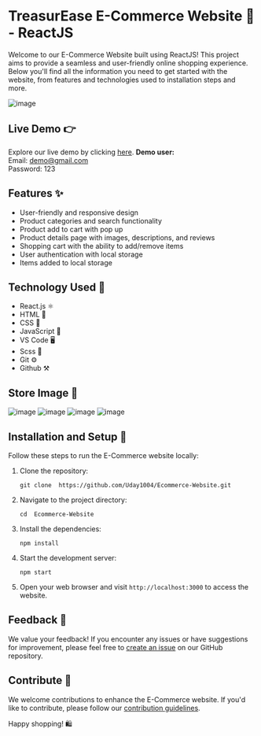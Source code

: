 # TreasurEase E-Commerce Website 🛒 - ReactJS  

Welcome to our E-Commerce Website built using ReactJS! This project aims to provide a seamless and user-friendly online shopping experience. Below you'll find all the information you need to get started with the website, from features and technologies used to installation steps and more.

![image](https://github.com/Uday1004/Ecommerce-Website/assets/127083445/058a17a5-5131-4907-8170-321c5786c737)


## Live Demo 👉 
 <span>Explore our live demo by clicking [here]().</span>
<b>Demo user:</b><br/>
Email: demo@gmail.com<br/>
Password: 123


## Features ✨
- User-friendly and responsive design
- Product categories and search functionality
- Product add to cart with pop up 
- Product details page with images, descriptions, and reviews
- Shopping cart with the ability to add/remove items
- User authentication with local storage
- Items added to local storage 

## Technology Used 🔧
- React.js ⚛️
- HTML 📄
- CSS 🎨
- JavaScript 🚀
- VS Code 🖥️
- Scss 🎨
- Git ⚙️
- Github ⚒️

## Store Image 🏪

![image](https://github.com/Uday1004/Ecommerce-Website/assets/127083445/a96f9149-ea1e-4bc9-b980-d26693aeec61)
![image](https://github.com/Uday1004/Ecommerce-Website/assets/127083445/881dfa92-07cb-412f-b2dd-c88f198317d8)
![image](https://github.com/Uday1004/Ecommerce-Website/assets/127083445/0c713fb1-e53c-42ad-8743-f8410a654649)
![image](https://github.com/Uday1004/Ecommerce-Website/assets/127083445/2ab172bb-229a-4db3-815b-02779ff805a1)




## Installation and Setup 🚀
Follow these steps to run the E-Commerce website locally:
1. Clone the repository:
   ```
   git clone  https://github.com/Uday1004/Ecommerce-Website.git
   ```
2. Navigate to the project directory:
   ```
   cd  Ecommerce-Website
   ```
3. Install the dependencies:
   ```
   npm install
   ```
4. Start the development server:
   ```
   npm start
   ```
5. Open your web browser and visit `http://localhost:3000` to access the website.

## Feedback 💌
We value your feedback! If you encounter any issues or have suggestions for improvement, please feel free to [create an issue](https://github.com/Uday1004/Ecommerce-Website/issues) on our GitHub repository.


## Contribute 🤝
We welcome contributions to enhance the E-Commerce website. If you'd like to contribute, please follow our [contribution guidelines](CONTRIBUTING.md).

Happy shopping! 🛍️

